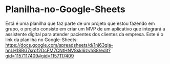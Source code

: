 # Planilha-no-Google-Sheets
Está é uma planilha que faz parte de um projeto que estou fazendo em grupo, o projeto consiste em criar um MVP de um aplicativo que integrará a assistente digital para atender pacientes dos clientes da empresa.
Este é o link da planilha no Google-Sheets: https://docs.google.com/spreadsheets/d/1nj63qia-hnLH18BG7srpf2DcFM7CNtHNV8skl6zvh88/edit?gid=1157117409#gid=1157117409
